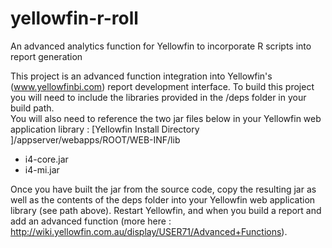 # yellowfin-r-roll
An advanced analytics function for Yellowfin to incorporate R scripts into report generation

This project is an advanced function integration into Yellowfin's (www.yellowfinbi.com) report development interface.   To build this project you will need to include the libraries provided in the /deps folder in your build path.   
You will also need to reference the two jar files below in your Yellowfin web application library : 
[Yellowfin Install Directory ]/appserver/webapps/ROOT/WEB-INF/lib
   - i4-core.jar
   - i4-mi.jar

Once you have built the jar from the source code, copy the resulting jar as well as the contents of the deps folder into your Yellowfin web application library (see path above).   Restart Yellowfin, and when you build a report and add an advanced function (more here : http://wiki.yellowfin.com.au/display/USER71/Advanced+Functions).

